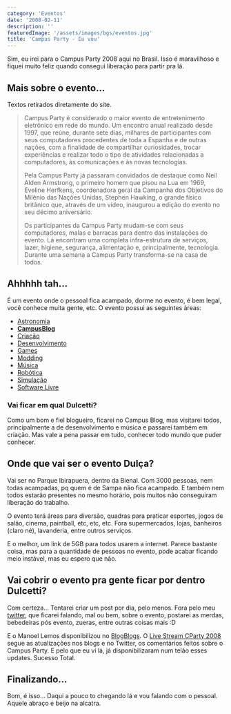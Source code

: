 ```yaml
---
category: 'Eventos'
date: '2008-02-11'
description: ''
featuredImage: '/assets/images/bgs/eventos.jpg'
title: 'Campus Party - Eu vou'
---
```


Sim, eu irei para o Campus Party 2008 aqui no Brasil. Isso é maravilhoso e fiquei muito feliz quando consegui liberação para partir pra lá.

## Mais sobre o evento...

Textos retirados diretamente do site.

> Campus Party é considerado o maior evento de entretenimento eletrônico em rede do mundo. Um encontro anual realizado desde 1997, que reúne, durante sete dias, milhares de participantes com seus computadores procedentes de toda a Espanha e de outras nações, com a finalidade de compartilhar curiosidades, trocar experiências e realizar todo o tipo de atividades relacionadas a computadores, às comunicações e às novas tecnologias.
>
> Pela Campus Party já passaram convidados de destaque como Neil Alden Armstrong, o primeiro homem que pisou na Lua em 1969, Eveline Herfkens, coordenadora geral da Campanha dos Objetivos do Milênio das Nações Unidas, Stephen Hawking, o grande físico britânico que, através de um vídeo, inaugurou a edição do evento no seu décimo aniversário.
>
> Os participantes da Campus Party mudam-se com seus computadores, malas e barracas para dentro das instalações do evento. Lá encontram uma completa infra-estrutura de serviços, lazer, higiene, segurança, alimentação e, principalmente, tecnologia. Durante uma semana a Campus Party transforma-se na casa de todos.

## Ahhhhh tah...

É um evento onde o pessoal fica acampado, dorme no evento, é bem legal, você conhece muita gente, etc. O evento possui as seguintes áreas:

- [Astronomia](http://www.campus-party.com.br/index.php3?SEC=37&action=HOME&checksum=f7291b11b48f68550f4cc123383c4053)
- **[CampusBlog](http://www.campus-party.com.br/index.php3?SEC=131&action=HOME&checksum=7fb2925bc5fab5006f7d0e3452809247)**
- [Criação](http://www.campus-party.com.br/index.php3?SEC=108&action=HOME&checksum=ffbb09b9c223d35ab6728d58b522fee8)
- [Desenvolvimento](http://www.campus-party.com.br/index.php3?SEC=6&action=HOME&checksum=df1e2ba2817fbd0a2291fb3be98c63da)
- [Games](http://www.campus-party.com.br/index.php3?SEC=7&action=HOME&checksum=2a99918a92c9e7b69406ea14eea739d2)
- [Modding](http://www.campus-party.com.br/index.php3?SEC=8&action=HOME&checksum=b0ad134b18dbeeedf76fbf16855ced7a)
- [Música](http://www.campus-party.com.br/index.php3?SEC=4&action=HOME&checksum=d90d24195097f748bf1295d91de62c50)
- [Robótica](http://www.campus-party.com.br/index.php3?SEC=3&action=HOME&checksum=a53c2eeeafcccd49e397302d48e8c493)
- [Simulação](http://www.campus-party.com.br/index.php3?SEC=9&action=HOME&checksum=0e6411baca71a634910c944913597523)
- [Software Livre](http://www.campus-party.com.br/index.php3?SEC=10&action=HOME&checksum=ce794daf96fd774bda9d5c38907dacb1)

### Vai ficar em qual Dulcetti?

Como um bom e fiel blogueiro, ficarei no Campus Blog, mas visitarei todos, principalmente a de desenvolvimento e música e passarei também em criação. Mas vale a pena passar em tudo, conhecer todo mundo que puder conhecer.

## Onde que vai ser o evento Dulça?

Vai ser no Parque Ibirapuera, dentro da Bienal. Com 3000 pessoas, nem todas acampadas, pq quem é de Sampa não fica acampado. E também nem todos estarão presentes no mesmo horário, pois muitos não conseguiram liberação do trabalho.

O evento terá áreas para diversão, quadras para praticar esportes, jogos de salão, cinema, paintball, etc, etc, etc. Fora supermercados, lojas, banheiros (claro né), lavanderia, entre outros serviços.

E o melhor, um link de 5GB para todos usarem a internet. Parece bastante coisa, mas para a quantidade de pessoas no evento, pode acabar ficando meio instável, mas eu espero que não.

## Vai cobrir o evento pra gente ficar por dentro Dulcetti?

Com certeza... Tentarei criar um post por dia, pelo menos. Fora pelo meu [twitter](http://twitter.com/dulcetti), que ficarei falando, mal ou bem, sobre o evento, postarei as merdas, bebedeiras pós evento, zueras, entre outras coisas mais :D

E o Manoel Lemos disponibilizou no [BlogBlogs](http://blogblogs.com.br/). O [Live Stream CParty 2008](http://blogblogs.com.br/livestream/name/campuspartybr2008) segue as atualizações nos blogs e no Twitter, os comentários feitos sobre o Campus Party. E pelo que eu vi lá, já disponibilizaram num telão esses updates. Sucesso Total.

## Finalizando...

Bom, é isso... Daqui a pouco to chegando lá e vou falando com o pessoal. Aquele abraço e beijo na alcatra.
